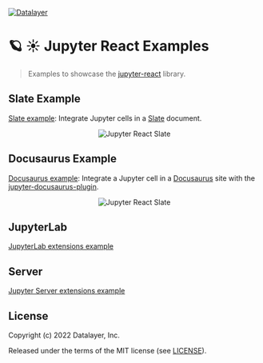 
[![Datalayer](https://assets.datalayer.design/datalayer-25.svg)](https://datalayer.io)

# 🪐 ☀️ Jupyter React Examples

> Examples to showcase the [jupyter-react](https://github.com/datalayer/jupyter-react) library.

## Slate Example

[Slate example](./slate): Integrate Jupyter cells in a [Slate](https://www.slatejs.org) document.

<div align="center" style="text-align: center">
  <img alt="Jupyter React Slate" src="https://datalayer-jupyter-examples.s3.amazonaws.com/jupyter-react-slate.gif" />
</div>

## Docusaurus Example

[Docusaurus example](./docusaurus): Integrate a Jupyter cell in a [Docusaurus](https://docusaurus.io) site with the [jupyter-docusaurus-plugin](https://github.com/datalayer/jupyter-react/tree/main/examples/docusaurus).

<div align="center" style="text-align: center">
  <img alt="Jupyter React Slate" src="https://datalayer-jupyter-examples.s3.amazonaws.com/jupyter-react-docusaurus.png" />
</div>

## JupyterLab

[JupyterLab extensions example](https://github.com/datalayer-examples/jupyter-examples/tree/main/jupyterlab-extensions)

## Server

[Jupyter Server extensions example](https://github.com/datalayer-examples/jupyter-examples/tree/main/jupyter-server-extensions)

## License

Copyright (c) 2022 Datalayer, Inc.

Released under the terms of the MIT license (see [LICENSE](./LICENSE)).
